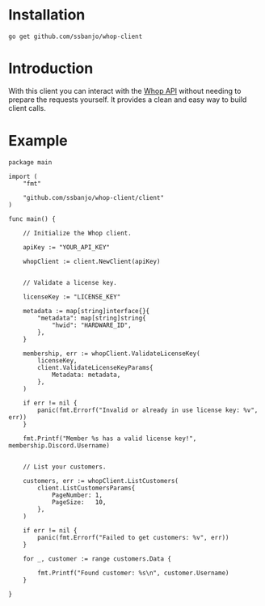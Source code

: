# Installation

```
go get github.com/ssbanjo/whop-client
```

# Introduction

With this client you can interact with the [Whop API](https://dev.whop.com/reference/home) without needing to prepare the requests yourself. It provides a clean and easy way to build client calls.

# Example

```golang
package main

import (
	"fmt"

	"github.com/ssbanjo/whop-client/client"
)

func main() {

	// Initialize the Whop client.

	apiKey := "YOUR_API_KEY"

	whopClient := client.NewClient(apiKey)


	// Validate a license key.

	licenseKey := "LICENSE_KEY"

	metadata := map[string]interface{}{
		"metadata": map[string]string{
			"hwid": "HARDWARE_ID",
		},
	}

	membership, err := whopClient.ValidateLicenseKey(
		licenseKey,
		client.ValidateLicenseKeyParams{
			Metadata: metadata,
		},
	)

	if err != nil {
		panic(fmt.Errorf("Invalid or already in use license key: %v", err))
	}

	fmt.Printf("Member %s has a valid license key!", membership.Discord.Username)


	// List your customers.

	customers, err := whopClient.ListCustomers(
		client.ListCustomersParams{
			PageNumber: 1,
			PageSize:   10,
		},
	)

	if err != nil {
		panic(fmt.Errorf("Failed to get customers: %v", err))
	}

	for _, customer := range customers.Data {

		fmt.Printf("Found customer: %s\n", customer.Username)
	}

}
```
